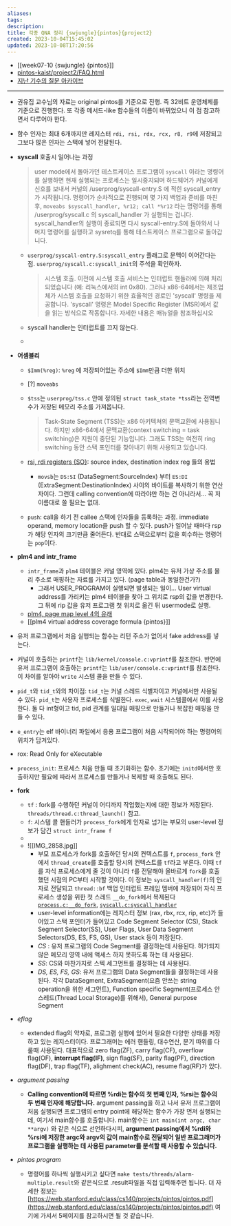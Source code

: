 ```yaml
---
aliases: 
tags: 
description:
title: 각종 QNA 정리 {swjungle}{pintos}{project2}
created: 2023-10-04T15:45:02
updated: 2023-10-08T17:20:56
---
```

- [[week07-10 {swjungle} {pintos}]]
- [pintos-kaist/project2/FAQ.html](https://casys-kaist.github.io/pintos-kaist/project2/FAQ.html)
- [지난 기수의 질문 아카이브](https://jungle7-7610626261f4.herokuapp.com/pages/pintos-questions2.html)
___
- 권유집 교수님의 자료는 original pintos를 기준으로 진행. 즉 32비트 운영체제를 기준으로 진행한다. 또 각종 메서드-like 함수들의 이름이 바뀌었으니 이 점 참고하면서 다루어야 한다.
- 함수 인자는 최대 6개까지만 레지스터 `rdi, rsi, rdx, rcx, r8, r9`에 저장되고 그보다 많은 인자는 스택에 넣어 전달된다.

- **syscall** 호출시 일어나는 과정

	> user mode에서 돌아가던 테스트케이스 프로그램이 `syscall` 이라는 명령어를 실행하면 현재 실행되는 프로세스는 일시중지되며 하드웨어가 커널에게 신호를 보내서 커널의 /userprog/syscall-entry.S 에 적힌 syscall_entry가 시작됩니다. 명령어가 순차적으로 진행되며 몇 가지 백업과 준비를 마친 후, `moveabs $syscall_handler, %r12; call *%r12` 라는 명령어를 통해 /userprog/syscall.c 의 syscall_handler 가 실행되는 겁니다. syscall_handler의 실행이 종료되면 다시 syscall-entry.S에 돌아와서 나머지 명령어를 실행하고 sysretq를 통해 테스트케이스 프로그램으로 돌아갑니다.

	- `userprog/syscall-entry.S:syscall_entry` 플래그로 문맥이 이어간다는 점. `userprog/syscall.c:syscall_init`의 주석을 확인하자.

		> 시스템 호출. 이전에 시스템 호출 서비스는 인터럽트 핸들러에 의해 처리되었습니다 (예: 리눅스에서의 int 0x80). 그러나 x86-64에서는 제조업체가 시스템 호출을 요청하기 위한 효율적인 경로인 'syscall' 명령을 제공합니다. 'syscall' 명령은 Model Specific Register (MSR)에서 값을 읽는 방식으로 작동합니다. 자세한 내용은 매뉴얼을 참조하십시오

	- syscall handler는 인터럽트를 끄지 않는다.
	- 

- **어셈블리**
	- `$Imm(%reg)`: `%reg` 에 저장되어있는 주소에 `$Imm`만큼 더한 위치
	- [?] `moveabs`
	- `$tss`는 `userprog/tss.c` 안에 정의된 `struct task_state *tss`라는 전역변수가 저장된 메모리 주소를 가져옵니다. 

		> Task-State Segment (TSS)는 x86 아키텍쳐의 문맥교환에 사용됩니다. 하지만 x86-64에서 문맥교환(context switching = task switching)은 지원이 중단된 기능입니다. 그래도 TSS는 여전히 ring switching 동안 스택 포인터를 찾아내기 위해 사용되고 있습니다.

	- [rsi, rdi registers {SO}](https://stackoverflow.com/questions/23367624/intel-64-rsi-and-rdi-registers): source index, destination index reg 들의 용법
		- `movsb`는 `DS:SI` (DataSegment:SourceIndex) 부터 `ES:DI` (ExtraSegment:DestinationIndex) 사이의 바이트를 복사하기 위한 연산자이다. 그런데 calling convention에 따라야만 하는 건 아니라서... 꼭 저 이름대로 쓸 필요는 없대.
	- `push`: call을 하기 전 callee 스택에 인자들을 등록하는 과정. immediate operand, memory location을 push 할 수 있다. push가 일어날 때마다 rsp가 해당 인자의 크기만큼 줄어든다. 반대로 스택으로부터 값을 회수하는 명령어는 `pop`이다.

 - **plm4 and intr_frame** 
	- `intr_frame`과 `plm4` 테이블은 커널 영역에 있다. plm4는 유저 가상 주소를 물리 주소로 매핑하는 자료를 가지고 있다. (page table과 동일한건가?)
		- 그래서 USER_PROGRAM이 실행되면 발생되는 일이... User virtual address를 가리키는 plm4 테이블을 찾아 그 위치로 rsp의 값을 변경한다. 그 뒤에 rip 값을 유저 프로그램 첫 위치로 옮긴 뒤 usermode로 실행.
	- [plm4, page map level 4의 유래](https://www.pagetable.com/?p=14)
	- [[plm4 virtual address coverage formula {pintos}]]
 
- 유저 프로그램에서 처음 실행되는 함수는 리턴 주소가 없어서 fake address를 넣는다.
- 커널이 호출하는 `printf`는 `lib/kernel/console.c:vprintf`를 참조한다. 반면에 유저 프로그램이 호출하는 `printf`는 `lib/user/console.c:vprintf`를 참조한다. 이 차이를 알아야 `write` 시스템 콜을 만들 수 있다.
- `pid_t`와 `tid_t`와의 차이점: `tid_t`는 커널 스레드 식별자이고 커널에서만 사용될 수 있다. `pid_t`는 사용자 프로세스를 식별한다. `exec`, `wait` 시스템콜에서 이를 사용한다. 둘 다 int형이고 tid, pid 관계를 일대일 매핑으로 만들거나 복잡한 매핑을 만들 수 있다.
- `e_entry`는 elf 바이너리 파일에서 응용 프로그램이 처음 시작되어야 하는 명령어의 위치가 담겨있다.
- rox: Read Only for eXecutable
- `process_init`: 프로세스 처음 만들 때 초기화하는 함수. 초기에는 `initd`에서만 호출하지만 필요에 따라서 프로세스를 만들거나 복제할 때 호출해도 된다.

- **fork**
	- `tf` : fork를 수행하던 커널이 어디까지 작업했는지에 대한 정보가 저장된다. `threads/thread.c:thread_launch()` 참고.
	- `f`: 시스템 콜 핸들러가 `process_fork`에게 인자로 넘기는 부모의 user-level 정보가 담긴 `struct intr_frame f`
	- 
	- ![[IMG_2858.jpg]]
		- 부모 프로세스가 fork를 호출하던 당시의 컨텍스트를 `f`, `process_fork` 안에서 `thread_create`를 호출할 당시의 컨텍스트를 `tf`라고 부른다. 이때 `tf`를 자식 프로세스에게 줄 것이 아니라 `f`를 전달해야 올바르게 `fork`를 호출했던 시점의 PC부터 시작할 것이다. 이 정보는 `syscall_handler(f)`의 인자로 전달되고 `thread::bf` 백업 인터럽트 프레임 멤버에 저장되어 자식 프로세스 생성을 위한 첫 스레드 `__do_fork`에서 복제된다 [`process.c:__do_fork`](https://github.com/ChoiWheatley/swjungle-week07-09/blob/5ac563a178c6314a7a41104aa15e280981dff40c/userprog/process.c#L175), [`syscall.c:syscall_handler`](https://github.com/ChoiWheatley/swjungle-week07-09/blob/5ac563a178c6314a7a41104aa15e280981dff40c/userprog/syscall.c#L100-L103)
		- user-level information에는 레지스터 정보 (rax, rbx, rcx, rip, etc)가 들어있고 스택 포인터가 들어있고 Code Segment Selector (CS), Stack Segment Selector(SS), User Flags, User Data Segment Selectors(DS, ES, FS, GS), User stack 등이 저장된다.
		- *CS* : 유저 프로그램의 Code Segment를 결정하는데 사용된다. 허가되지 않은 메모리 영역 내에 액세스 하지 못하도록 하는 데 사용된다.
		- *SS*: CS와 마찬가지로 스텍 세그먼트를 결정하는 데 사용된다.
		- *DS, ES, FS, GS*: 유저 프로그램의 Data Segment들을 결정하는데 사용된다. 각각 DataSegment, ExtraSegment(요즘 안쓰는 string operation을 위한 세그먼트), Function specific Segment(프로세스 안 스레드(Thread Local Storage)를 위해서), General purpose Segment

- *eflag*
	- extended flag의 약자로, 프로그램 실행에 있어서 필요한 다양한 상태를 저장하고 있는 레지스터이다. 프로그래머는 에러 핸들링, 대수연산, 분기 따위를 다룰때 사용된다. 대표적으로 zero flag(ZF), carry flag(CF), overflow flag(OF), **interrupt flag(IF)**, sign flag(SF), parity flag(PF), direction flag(DF), trap flag(TF), alighment check(AC), resume flag(RF)가 있다.

- *argument passing*
	- **Calling convention에 따르면 %rdi는 함수의 첫 번째 인자, %rsi는 함수의 두 번째 인자에 해당합니다.** argument passing을 하고 나서 유저 프로그램이 처음 실행되면 프로그램의 entry point에 해당하는 함수가 가장 먼저 실행되는데, 여기서 main함수를 호출합니다. main함수는 `int main(int argc, char **argv)` 와 같은 식으로 선언하다시피, **argument passing에서 %rdi와 %rsi에 저장한 argc와 argv의 값이 main함수로 전달되어 일반 프로그래머가 프로그램을 실행하는 데 사용된 parameter를 분석할 때 사용할 수 있습니다.**

- *pintos program*
	- 명령어를 하나씩 실행시키고 싶다면 `make tests/threads/alarm-multiple.result`와 같은식으로 .result파일을 직접 입력해주면 됩니다. 더 자세한 정보는 [https://web.stanford.edu/class/cs140/projects/pintos/pintos.pdf](https://web.stanford.edu/class/cs140/projects/pintos/pintos.pdf) 여기에 가셔서 5페이지를 참고하시면 될 것 같습니다.
